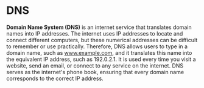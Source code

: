 # DNS

**Domain Name System (DNS)** is an internet service that translates domain names into IP addresses. The internet uses IP addresses to locate and connect different computers, but these numerical addresses can be difficult to remember or use practically. Therefore, DNS allows users to type in a domain name, such as www.example.com, and it translates this name into the equivalent IP address, such as 192.0.2.1. It is used every time you visit a website, send an email, or connect to any service on the internet. DNS serves as the internet's phone book, ensuring that every domain name corresponds to the correct IP address.